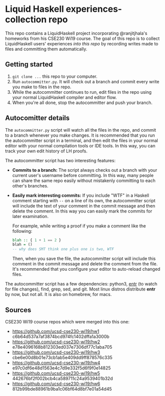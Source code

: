 # Liquid Haskell experiences-collection repo

This repo contains a LiquidHaskell project incorporating @ranjitjhala's
homeworks from his CSE230 Wi19 course. The goal of this repo is to collect
LiquidHaskell users' experiences *into this repo* by recording writes made to
files and committing them automatically.

## Getting started

1. `git clone ...` this repo to your computer.
1. Run `autocommitter.py`. It will check out a branch and commit every write
   you make to files in the repo.
1. While the autocommitter continues to run, edit files in the repo using your
   normal LiquidHaskell compiler and editor flow.
1. When you're all done, stop the autocommitter and push your branch.

## Autocomitter details

The `autocommitter.py` script will watch all the files in the repo, and
commit to a branch whenever you make changes.
It is recommended that you run the autocommitter script in a terminal, and then
edit the files in your normal editor with your normal compilation tools or IDE
tools.
In this way, you can track your own edit history of LH proofs.

The autocommitter script has two interesting features:

* **Commits to a branch:** The script always checks out a branch with your
  current user's username before committing. In this way, many people can share
  the same repo easily without mistakenly committing to each other's branches.
* **Easily mark interesting commits:** If you include "WTF" in a Haskell
  comment starting with `--` on a line of its own, the autocommitter script
  will include the text of your comment in the commit message and then delete
  the comment. In this way you can easily mark the commits for later
  examination.

  For example, while writing a proof if you make a comment like the following:
  ```haskell
  blah :: { 1 + 1 == 2 }
  blah = ()
  -- why does SMT think one plus one is two, WTF
  ```
  Then, when you save the file, the autocommitter script will include this
  comment in the commit message and delete the comment from the file. It's
  recommended that you configure your editor to auto-reload changed files.

The autocommitter script has a few dependencies: python3,
[entr](https://github.com/eradman/entr#event-notify-test-runner) (to watch for
file changes), find, grep, sed, and git. Most linux distros distribute **entr**
by now, but not all. It is also on homebrew, for macs.

## Sources

CSE230 Wi19 course repos which were merged into this one:

* <https://github.com/ucsd-cse230-wi19/hw1> c6b64d537a7af3874bcd974fc1402dffa1a3000b
* <https://github.com/ucsd-cse230-wi19/hw2> e78e4096168b812303ed037e7306df77c1aba705
* <https://github.com/ucsd-cse230-wi19/hw3> cbe6e00d8b01e73cb1ab5e409dd9ff878576c335
* <https://github.com/ucsd-cse230-wi19/hw4> e97c0df6e48d1563e4c7d9e332f5d6f9f0e14825
* <https://github.com/ucsd-cse230-wi19/hw5> 442676bf2f002bcb4ca589711c24a9539401b32d
* <https://github.com/ucsd-cse230-wi19/hw6> 812b99bde88961b9ba1c06bf64d8bf7e01a54d45
